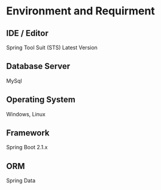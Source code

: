 # Environment and Requirment

## IDE / Editor

Spring Tool Suit \(STS\) Latest Version

## Database Server

MySql

## Operating System

Windows, Linux

## Framework

Spring Boot 2.1.x

## ORM

Spring Data



